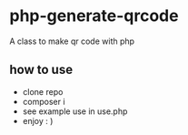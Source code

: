 # php-generate-qrcode
A class to make qr code with php
## how to use 
* clone repo
* composer i
* see example use in use.php
* enjoy : )
